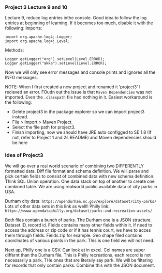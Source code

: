 ### Project 3 Lecture 9 and 10

Lecture 9, reduce log entries inthe console.
Good idea to follow the log entries at beginning of learning. If it becomes too much, disable it with the following:
Imports:
```
import org.apache.log4j.Logger;
import org.apache.log4j.Level;
```
Methods:
```
Logger.getLogger("org").setLevel(Level.ERROR);
Logger.getLogger("akka").setLevel(Level.ERROR);
```
Now we will only see error messages and console prints and ignores all the INFO messages.

NOTE:
When I first created a new project and renamed it 'project3' I recieved an error.
FOudn out the issue is that `Maven Dependencies` was not imported. 
Even the `.classpath` file had nothing in it. 
Easiest workaround is the following:
- Delete project3 in the package explorer so we can import project3 instead.
- File > Import > Maven Project.
- Select the file path for project3.
- Finish importing, now we should have JRE auto configged to SE 1.8 (If not, refer to Project 1 and 2s README) and Maven dependencies should be here

### Idea of Project3
We will go over a real world scenario of combining two DIFFERENTLY formatted data.
Diff file format and schema definition.
We will parse and pick certain fields to consist of combined data with new schema definition.
Think SQL Union operation. One data stack on top of another to create one combined table. 
We are using realworld public available data of city parks in USA.

Durham city data: `https://opendurham.nc.gov/explore/dataset/city-parks/`
Lots of other data sets in this link as well!!
Philly link: `https://wwww.opendataphilly.org/dataset/parks-and-recreation-assets/`

Both files contain a bunch of parks. The Durham one is a JSON structure. Dataset ID, record id. Fields contains many other fields within it. 
If need to access the address or zip code or if it has tennis court, we have to acces them through fields. Fields.zip for example.
Geo shape filed contains coordinates of various points in the park. This is one field we will not need.

Next up, Philly one is a CSV. Can look at in excel. Col names are super differnt than the Durham file. 
This is Philly recreations, each record is not necessarily a park. THe ones that are literally say park.
We will be filtering for records that only contain parks. Combine this with the JSON document. 